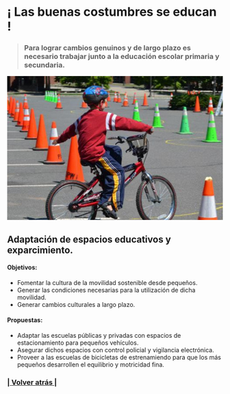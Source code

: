 # ¡ Las buenas costumbres se educan ! 

>### Para lograr cambios genuinos y de largo plazo es necesario trabajar junto a la educación escolar primaria y secundaria. 

![¡ La escuela cómo cimiento !](educacion__promocion.1.jpg)

## Adaptación de espacios educativos y exparcimiento. 

#### Objetivos:
- Fomentar la cultura de la movilidad sostenible desde pequeños. 
- Generar las condiciones necesarias para la utilización de dicha movilidad. 
- Generar cambios culturales a largo plazo. 

#### Propuestas:
- Adaptar las escuelas públicas y privadas con espacios de estacionamiento para pequeños vehículos. 
- Asegurar dichos espacios con control policial y vigilancia electrónica. 
- Proveer a las escuelas de bicicletas de estrenamiendo para que los más pequeños desarrollen el equilibrio y motricidad fina. 


### [| Volver atrás |](../)
